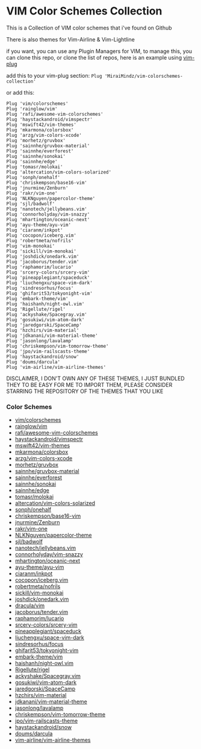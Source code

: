 # VIM Color Schemes Collection

This is a Collection of VIM color schemes that i've found on Github

There is also themes for Vim-Airline & Vim-Lightline

if you want, you can use any Plugin Managers for VIM, to manage this, you can clone this repo, or clone the list of repos, here is an example using [vim-plug](https://github.com/junegunn/vim-plug)

add this to your vim-plug section: `Plug 'MiraiMindz/vim-colorschemes-collection'`

or add this:

```
Plug 'vim/colorschemes'
Plug 'rainglow/vim'
Plug 'rafi/awesome-vim-colorschemes'
Plug 'haystackandroid/vimspectr'
Plug 'mswift42/vim-themes'
Plug 'mkarmona/colorsbox'
Plug 'arzg/vim-colors-xcode'
Plug 'morhetz/gruvbox'
Plug 'sainnhe/gruvbox-material'
Plug 'sainnhe/everforest'
Plug 'sainnhe/sonokai'
Plug 'sainnhe/edge'
Plug 'tomasr/molokai'
Plug 'altercation/vim-colors-solarized'
Plug 'sonph/onehalf'
Plug 'chriskempson/base16-vim'
Plug 'jnurmine/Zenburn'
Plug 'rakr/vim-one'
Plug 'NLKNguyen/papercolor-theme'
Plug 'sjl/badwolf'
Plug 'nanotech/jellybeans.vim'
Plug 'connorholyday/vim-snazzy'
Plug 'mhartington/oceanic-next'
Plug 'ayu-theme/ayu-vim'
Plug 'ciaranm/inkpot'
Plug 'cocopon/iceberg.vim'
Plug 'robertmeta/nofrils'
Plug 'vim-monokai'
Plug 'sickill/vim-monokai'
Plug 'joshdick/onedark.vim'
Plug 'jacoborus/tender.vim'
Plug 'raphamorim/lucario'
Plug 'srcery-colors/srcery-vim'
Plug 'pineapplegiant/spaceduck'
Plug 'liuchengxu/space-vim-dark'
Plug 'sindresorhus/focus'
Plug 'ghifarit53/tokyonight-vim'
Plug 'embark-theme/vim'
Plug 'haishanh/night-owl.vim'
Plug 'Rigellute/rigel'
Plug 'ackyshake/Spacegray.vim'
Plug 'gosukiwi/vim-atom-dark'
Plug 'jaredgorski/SpaceCamp'
Plug 'hzchirs/vim-material'
Plug 'jdkanani/vim-material-theme'
Plug 'jasonlong/lavalamp'
Plug 'chriskempson/vim-tomorrow-theme'
Plug 'jpo/vim-railscasts-theme'
Plug 'haystackandroid/snow'
Plug 'doums/darcula'
Plug 'vim-airline/vim-airline-themes'
```

DISCLAIMER, I DON'T OWN ANY OF THESE THEMES, I JUST BUNDLED THEY TO BE EASY FOR ME TO IMPORT THEM, PLEASE CONSIDER STARRING THE REPOSITORY OF THE THEMES THAT YOU LIKE

### Color Schemes

- [vim/colorschemes](https://github.com/vim/colorschemes/)
- [rainglow/vim](https://github.com/rainglow/vim/)
- [rafi/awesome-vim-colorschemes](https://github.com/rafi/awesome-vim-colorschemes/)
- [haystackandroid/vimspectr](https://github.com/haystackandroid/vimspectr/)
- [mswift42/vim-themes](https://github.com/mswift42/vim-themes/)
- [mkarmona/colorsbox](https://github.com/mkarmona/colorsbox/)
- [arzg/vim-colors-xcode](https://github.com/arzg/vim-colors-xcode/)
- [morhetz/gruvbox](https://github.com/morhetz/gruvbox/)
- [sainnhe/gruvbox-material](https://github.com/sainnhe/gruvbox-material/)
- [sainnhe/everforest](https://github.com/sainnhe/everforest/)
- [sainnhe/sonokai](https://github.com/sainnhe/sonokai/)
- [sainnhe/edge](https://github.com/sainnhe/edge/)
- [tomasr/molokai](https://github.com/tomasr/molokai/)
- [altercation/vim-colors-solarized](https://github.com/altercation/vim-colors-solarized/)
- [sonph/onehalf](https://github.com/sonph/onehalf/)
- [chriskempson/base16-vim](https://github.com/chriskempson/base16-vim/)
- [jnurmine/Zenburn](https://github.com/jnurmine/Zenburn/)
- [rakr/vim-one](https://github.com/rakr/vim-one/)
- [NLKNguyen/papercolor-theme](https://github.com/NLKNguyen/papercolor-theme/)
- [sjl/badwolf](https://github.com/sjl/badwolf/)
- [nanotech/jellybeans.vim](https://github.com/nanotech/jellybeans.vim/)
- [connorholyday/vim-snazzy](https://github.com/connorholyday/vim-snazzy/)
- [mhartington/oceanic-next](https://github.com/mhartington/oceanic-next/)
- [ayu-theme/ayu-vim](https://github.com/ayu-theme/ayu-vim/)
- [ciaranm/inkpot](https://github.com/ciaranm/inkpot/)
- [cocopon/iceberg.vim](https://github.com/cocopon/iceberg.vim/)
- [robertmeta/nofrils](https://github.com/robertmeta/nofrils/)
- [sickill/vim-monokai](https://github.com/sickill/vim-monokai/)
- [joshdick/onedark.vim](https://github.com/joshdick/onedark.vim/)
- [dracula/vim](https://github.com/dracula/vim/)
- [jacoborus/tender.vim](https://github.com/jacoborus/tender.vim/)
- [raphamorim/lucario](https://github.com/raphamorim/lucario/)
- [srcery-colors/srcery-vim](https://github.com/srcery-colors/srcery-vim/)
- [pineapplegiant/spaceduck](https://github.com/pineapplegiant/spaceduck/)
- [liuchengxu/space-vim-dark](https://github.com/liuchengxu/space-vim-dark/)
- [sindresorhus/focus](https://github.com/sindresorhus/focus/)
- [ghifarit53/tokyonight-vim](https://github.com/ghifarit53/tokyonight-vim/)
- [embark-theme/vim](https://github.com/embark-theme/vim/)
- [haishanh/night-owl.vim](https://github.com/haishanh/night-owl.vim/)
- [Rigellute/rigel](https://github.com/Rigellute/rigel/)
- [ackyshake/Spacegray.vim](https://github.com/ackyshake/Spacegray.vim/)
- [gosukiwi/vim-atom-dark](https://github.com/gosukiwi/vim-atom-dark/)
- [jaredgorski/SpaceCamp](https://github.com/jaredgorski/SpaceCamp/)
- [hzchirs/vim-material](https://github.com/hzchirs/vim-material/)
- [jdkanani/vim-material-theme](https://github.com/jdkanani/vim-material-theme/)
- [jasonlong/lavalamp](https://github.com/jasonlong/lavalamp/)
- [chriskempson/vim-tomorrow-theme](https://github.com/chriskempson/vim-tomorrow-theme/)
- [jpo/vim-railscasts-theme](https://github.com/jpo/vim-railscasts-theme/)
- [haystackandroid/snow](https://github.com/haystackandroid/snow/)
- [doums/darcula](https://github.com/doums/darcula/)
- [vim-airline/vim-airline-themes](https://github.com/vim-airline/vim-airline-themes/)
